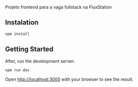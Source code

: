 Projeto frontend para a vaga fullstack na FluxStation

## Instalation

```bash
npm install
```

## Getting Started

After, run the development server:

```bash
npm run dev

```

Open [http://localhost:3000](http://localhost:3000) with your browser to see the result.
